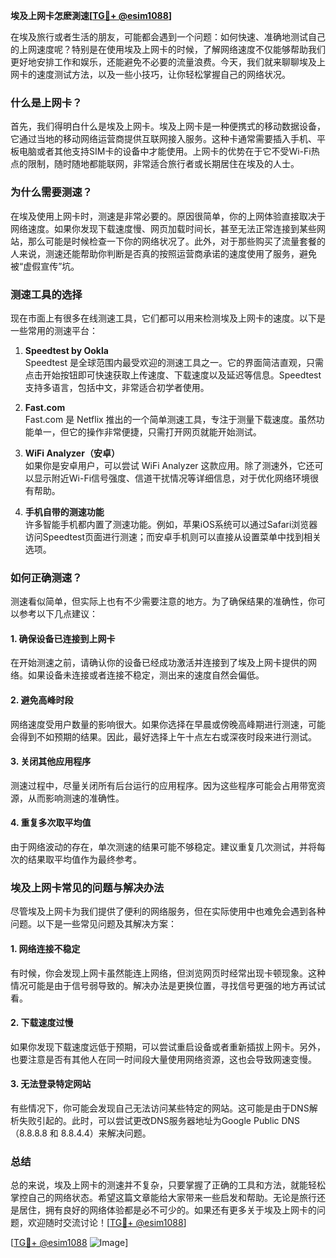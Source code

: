 **埃及上网卡怎麽測速[[TG💪+ @esim1088](https://t.me/s/esim1088)]**

在埃及旅行或者生活的朋友，可能都会遇到一个问题：如何快速、准确地测试自己的上网速度呢？特别是在使用埃及上网卡的时候，了解网络速度不仅能够帮助我们更好地安排工作和娱乐，还能避免不必要的流量浪费。今天，我们就来聊聊埃及上网卡的速度测试方法，以及一些小技巧，让你轻松掌握自己的网络状况。

### 什么是上网卡？

首先，我们得明白什么是埃及上网卡。埃及上网卡是一种便携式的移动数据设备，它通过当地的移动网络运营商提供互联网接入服务。这种卡通常需要插入手机、平板电脑或者其他支持SIM卡的设备中才能使用。上网卡的优势在于它不受Wi-Fi热点的限制，随时随地都能联网，非常适合旅行者或长期居住在埃及的人士。

### 为什么需要测速？

在埃及使用上网卡时，测速是非常必要的。原因很简单，你的上网体验直接取决于网络速度。如果你发现下载速度慢、网页加载时间长，甚至无法正常连接到某些网站，那么可能是时候检查一下你的网络状况了。此外，对于那些购买了流量套餐的人来说，测速还能帮助你判断是否真的按照运营商承诺的速度使用了服务，避免被“虚假宣传”坑。

### 测速工具的选择

现在市面上有很多在线测速工具，它们都可以用来检测埃及上网卡的速度。以下是一些常用的测速平台：

1. **Speedtest by Ookla**  
   Speedtest 是全球范围内最受欢迎的测速工具之一。它的界面简洁直观，只需点击开始按钮即可快速获取上传速度、下载速度以及延迟等信息。Speedtest 支持多语言，包括中文，非常适合初学者使用。

2. **Fast.com**  
   Fast.com 是 Netflix 推出的一个简单测速工具，专注于测量下载速度。虽然功能单一，但它的操作非常便捷，只需打开网页就能开始测试。

3. **WiFi Analyzer（安卓）**  
   如果你是安卓用户，可以尝试 WiFi Analyzer 这款应用。除了测速外，它还可以显示附近Wi-Fi信号强度、信道干扰情况等详细信息，对于优化网络环境很有帮助。

4. **手机自带的测速功能**  
   许多智能手机都内置了测速功能。例如，苹果iOS系统可以通过Safari浏览器访问Speedtest页面进行测速；而安卓手机则可以直接从设置菜单中找到相关选项。

### 如何正确测速？

测速看似简单，但实际上也有不少需要注意的地方。为了确保结果的准确性，你可以参考以下几点建议：

#### 1. 确保设备已连接到上网卡
在开始测速之前，请确认你的设备已经成功激活并连接到了埃及上网卡提供的网络。如果设备未连接或者连接不稳定，测出来的速度自然会偏低。

#### 2. 避免高峰时段
网络速度受用户数量的影响很大。如果你选择在早晨或傍晚高峰期进行测速，可能会得到不如预期的结果。因此，最好选择上午十点左右或深夜时段来进行测试。

#### 3. 关闭其他应用程序
测速过程中，尽量关闭所有后台运行的应用程序。因为这些程序可能会占用带宽资源，从而影响测速的准确性。

#### 4. 重复多次取平均值
由于网络波动的存在，单次测速的结果可能不够稳定。建议重复几次测试，并将每次的结果取平均值作为最终参考。

### 埃及上网卡常见的问题与解决办法

尽管埃及上网卡为我们提供了便利的网络服务，但在实际使用中也难免会遇到各种问题。以下是一些常见问题及其解决方案：

#### 1. 网络连接不稳定
有时候，你会发现上网卡虽然能连上网络，但浏览网页时经常出现卡顿现象。这种情况可能是由于信号弱导致的。解决办法是更换位置，寻找信号更强的地方再试试看。

#### 2. 下载速度过慢
如果你发现下载速度远低于预期，可以尝试重启设备或者重新插拔上网卡。另外，也要注意是否有其他人在同一时间段大量使用网络资源，这也会导致网速变慢。

#### 3. 无法登录特定网站
有些情况下，你可能会发现自己无法访问某些特定的网站。这可能是由于DNS解析失败引起的。此时，可以尝试更改DNS服务器地址为Google Public DNS（8.8.8.8 和 8.8.4.4）来解决问题。

### 总结

总的来说，埃及上网卡的测速并不复杂，只要掌握了正确的工具和方法，就能轻松掌控自己的网络状态。希望这篇文章能给大家带来一些启发和帮助。无论是旅行还是居住，拥有良好的网络体验都是必不可少的。如果还有更多关于埃及上网卡的问题，欢迎随时交流讨论！[[TG💪+ @esim1088](https://t.me/s/esim1088)]

[[TG💪+ @esim1088](https://t.me/s/esim1088) ![Image](https://i.postimg.cc/4NQfJmqS/Snipaste-2025-05-13-00-14-12.png)]